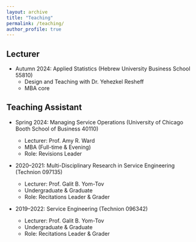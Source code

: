```yaml
---
layout: archive
title: "Teaching"
permalink: /teaching/
author_profile: true
---
```


## Lecturer
* Autumn 2024: Applied Statistics (Hebrew University Business School 55810)
  *  Design and Teaching with Dr. Yehezkel Resheff
  *  MBA core 
  
## Teaching Assistant
* Spring 2024: Managing Service Operations (University of Chicago Booth School of Business 40110) 
  *  Lecturer: Prof. Amy R. Ward
  *  MBA (Full-time & Evening)
  *  Role: Revisions Leader

* 2020–2021: Multi-Disciplinary Research in Service Engineering (Technion 097135)
  *   Lecturer: Prof. Galit B. Yom-Tov
  *   Undergraduate & Graduate
  *   Role: Recitations Leader & Grader 

* 2019–2022: Service Engineering (Technion 096342)
  *   Lecturer: Prof. Galit B. Yom-Tov
  *   Undergraduate & Graduate
  *   Role: Recitations Leader & Grader 
